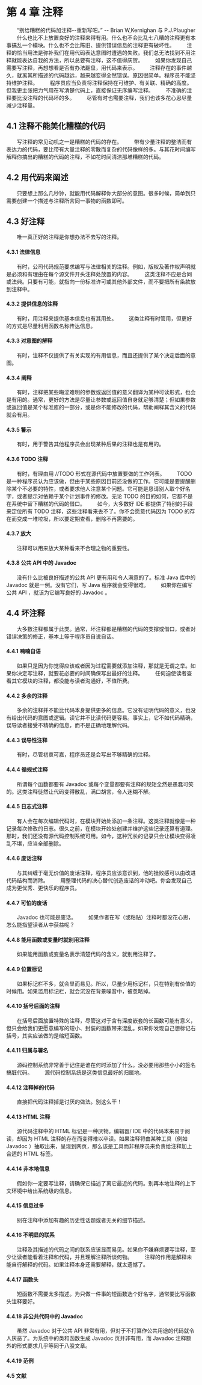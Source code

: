 # 第 4 章 注释
　　“别给糟糕的代码加注释--重新写吧。” -- Brian W,Kernighan 与 P.J.Plaugher
　　什么也比不上放置良好的注释来得有用。什么也不会比乱七八糟的注释更有本事搞乱一个模块。什么也不会比陈旧、提供错误信息的注释更有破坏性。
　　注释的恰当用法是弥补我们在用代码表达意图时遭遇的失败。我们总无法找到不用注释就能表达自我的方法，所以总要有注释，这不值得庆贺。
　　如果你发现自己需要写注释，再想想看是否有办法翻盘，用代码来表示。
　　注释存在的事件越久，就离其所描述的代码越远，越来越变得全然错误。原因很简单。程序员不能坚持维护注释。
　　程序员应当负责将注释保持在可维护、有关联、精确的高度。但我更主张把力气用在写清楚代码上，直接保证无序编写注释。
　　不准确的注释要比没注释的代码坏的多。
　　尽管有时也需要注释，我们也该多花心思尽量减少注释量。

## 4.1 注释不能美化糟糕的代码
　　写注释的常见动机之一是糟糕的代码的存在。
　　带有少量注释的整洁而有表达力的代码，要比带有大量注释的零散而复杂的代码像样的多。与其花时间编写解释你搞出的糟糕的代码的注释，不如花时间清洁那堆糟糕的代码。

## 4.2 用代码来阐述
　　只要想上那么几秒钟，就能用代码解释你大部分的意图。很多时候，简单到只需要创建一个描述与注释所言同一事物的函数即可。

## 4.3 好注释
　　唯一真正好的注释是你想办法不去写的注释。

#### 4.3.1 法律信息
　　有时，公司代码规范要求编写与法律相关的注释。例如，版权及著作权声明就是必须和有理由在每个源文件开头注释处放置的内容。
　　这类注释不应是合同或法典。只要有可能，就指向一份标准许可或其他外部文件，而不要把所有条款放到注释中。

#### 4.3.2 提供信息的注释
　　有时，用注释来提供基本信息也有其用处。
　　这类注释有时管用，但更好的方式是尽量利用函数名称传达信息。

#### 4.3.3 对意图的解释
　　有时，注释不仅提供了有关实现的有用信息，而且还提供了某个决定后面的意图。

#### 4.3.4 阐释
　　有时，注释把某些晦涩难明的参数或返回值的意义翻译为某种可读形式，也会是有用的。通常，更好的方法是尽量让参数或返回值自身就足够清楚；但如果参数或返回值是某个标准库的一部分，或是你不能修改的代码，帮助阐释其含义的代码就会有用。

#### 4.3.5 警示
　　有时，用于警告其他程序员会出现某种后果的注释也是有用的。

#### 4.3.6 TODO 注释
　　有时，有理由用 //TODO 形式在源代码中放置要做的工作列表。
　　TODO 是一种程序员认为应该做，但由于某些原因目前还没做的工作。它可能是要提醒删除某个不必要的特性，或者要求他人注意某个问题。它可能是恳请别人取个好名字，或者提示对依赖于某个计划事件的修改。无论 TODO 的目的如何，它都不是在系统中留下糟糕的代码的借口。
　　如今，大多数好 IDE 都提供了特别的手段来定位所有 TODO 注释，这些注释看来丢不了。你不会愿意代码因为 TODO 的存在而变成一堆垃圾，所以要定期查看，删除不再需要的。

#### 4.3.7 放大
　　注释可以用来放大某种看来不合理之物的重要性。

#### 4.3.8 公共 API 中的 Javadoc
　　没有什么比被良好描述的公共 API 更有用和令人满意的了。标准 Java 库中的 Javadoc 就是一例。没有它们，写 Java 程序就会变得很难。
　　如果你在编写公共 API ，就该为它编写良好的 Javadoc 。

## 4.4 坏注释
　　大多数注释都属于此类。通常，坏注释都是糟糕的代码的支撑或借口，或者对错误决策的修正，基本上等于程序员自说自话。

#### 4.4.1 喃喃自语
　　如果只是因为你觉得应该或者因为过程需要就添加注释，那就是无谓之举。如果你决定写注释，就要花必要的时间确保写出最好的注释。
　　任何迫使读者查看其它模块的注释，都没能与读者沟通好，不值所费。

#### 4.4.2 多余的注释
　　多余的注释并不能比代码本身提供更多的信息。它没有证明代码的意义，也没有给出代码的意图或逻辑。读它并不比读代码更容易。事实上，它不如代码精确，误导读者接受不精确的信息，而不是正确地理解代码。

#### 4.4.3 误导性注释
　　有时，尽管初衷可嘉，程序员还是会写出不够精确的注释。

#### 4.4.4 循规式注释
　　所谓每个函数都要有 Javadoc 或每个变量都要有注释的规矩全然是愚蠢可笑的。这类注释徒然让代码变得散乱，满口胡言，令人迷糊不解。

#### 4.4.5 日志式注释
　　有人会在每次编辑代码时，在模块开始处添加一条注释。这类注释就像是一种记录每次修改的日志。很久之前，在模块开始处创建并维护这些记录还算有道理。那时，我们还没有源代码控制系统可用。如今，这种冗长的记录只会让模块变得凌乱不堪，应当全部删除。

#### 4.4.6 废话注释
　　与其纠缠于毫无价值的废话注释，程序员应该意识到，他的挫败感可以由改进代码结构而消除。
　　用整理代码的决心替代创造废话的冲动吧。你会发现自己成为更优秀、更快乐的程序员。

#### 4.4.7 可怕的废话
　　Javadoc 也可能是废话。
　　如果作者在写（或粘贴）注释时都没花心思，怎么能指望读者从中获益呢？

#### 4.4.8 能用函数或变量时就别用注释
　　如果能用函数或变量名表示清楚代码的含义，就别用注释了。

#### 4.4.9 位置标记
　　如果标记栏不多，就会显而易见。所以，尽量少用标记栏，只在特别有价值的时候用。如果滥用标记栏，就会沉没在背景噪音中，被忽略掉。

#### 4.4.10 括号后面的注释
　　在括号后面放置特殊的注释，尽管这对于含有深度嵌套的长函数可能有意义，但只会给我们更愿意编写的短小、封装的函数带来混乱。如果你发现自己想标记右括号，其实应该做的是缩短函数。

#### 4.4.11 归属与署名
　　源码控制系统非常善于记住是谁在何时添加了什么。没必要用那些小小的签名搞脏代码。
　　源代码控制系统是这类信息最好的归属地。

#### 4.4.12 注释掉的代码
　　直接把代码注释掉是讨厌的做法。别这么干！

#### 4.4.13 HTML 注释
　　源代码注释中的 HTML 标记是一种厌物。编辑器/ IDE 中的代码本来易于阅读，却因为 HTML 注释的存在而变得难以卒读。如果注释将由某种工具（例如 Javadoc ）抽取出来，呈现到网页，那么该是工具而非程序员来负责给注释加上合适的 HTML 标签。

#### 4.4.14 非本地信息
　　假如你一定要写注释，请确保它描述了离它最近的代码。别再本地注释的上下文环境中给出系统级的信息。

#### 4.4.15 信息过多
　　别在注释中添加有趣的历史性话题或者无关的细节描述。

#### 4.4.16 不明显的联系
　　注释及其描述的代码之间的联系应该显而易见。如果你不嫌麻烦要写注释，至少让读者能看着注释和代码，并且理解注释所谈何物。
　　注释的作用是解释未能自行解释的代码。如果注释本身还需要解释，就太遗憾了。

#### 4.4.17 函数头
　　短函数不需要太多描述。为只做一件事的短函数选个好名字，通常要比写函数头注释要好。

#### 4.4.18 非公共代码中的 Javadoc
　　虽然 Javadoc 对于公共 API 非常有用，但对于不打算作公共用途的代码就令人厌恶了。为系统中的类和函数生成 Javadoc 页并非有用，而 Javadoc 注释额外的形式要求几乎等同于八股文章。

#### 4.4.19 范例

#### 4.5 文献